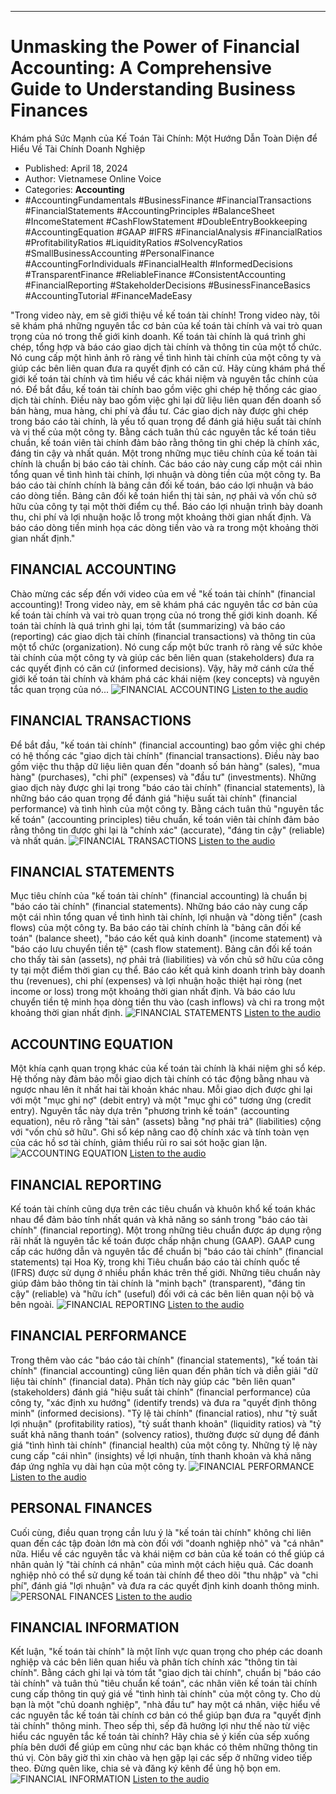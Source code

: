 
---

# Unmasking the Power of Financial Accounting: A Comprehensive Guide to Understanding Business Finances
Khám phá Sức Mạnh của Kế Toán Tài Chính: Một Hướng Dẫn Toàn Diện để Hiểu Về Tài Chính Doanh Nghiệp

- Published: April 18, 2024
- Author: Vietnamese Online Voice
- Categories: **Accounting**
- #AccountingFundamentals #BusinessFinance #FinancialTransactions #FinancialStatements #AccountingPrinciples #BalanceSheet #IncomeStatement #CashFlowStatement #DoubleEntryBookkeeping #AccountingEquation #GAAP #IFRS #FinancialAnalysis #FinancialRatios #ProfitabilityRatios #LiquidityRatios #SolvencyRatios #SmallBusinessAccounting #PersonalFinance #AccountingForIndividuals #FinancialHealth #InformedDecisions #TransparentFinance #ReliableFinance #ConsistentAccounting #FinancialReporting #StakeholderDecisions #BusinessFinanceBasics #AccountingTutorial #FinanceMadeEasy

"Trong video này, em sẽ giới thiệu về kế toán tài chính! Trong video này, tôi sẽ khám phá những nguyên tắc cơ bản của kế toán tài chính và vai trò quan trọng của nó trong thế giới kinh doanh. Kế toán tài chính là quá trình ghi chép, tổng hợp và báo cáo giao dịch tài chính và thông tin của một tổ chức. Nó cung cấp một hình ảnh rõ ràng về tình hình tài chính của một công ty và giúp các bên liên quan đưa ra quyết định có căn cứ. Hãy cùng khám phá thế giới kế toán tài chính và tìm hiểu về các khái niệm và nguyên tắc chính của nó. Để bắt đầu, kế toán tài chính bao gồm việc ghi chép hệ thống các giao dịch tài chính. Điều này bao gồm việc ghi lại dữ liệu liên quan đến doanh số bán hàng, mua hàng, chi phí và đầu tư. Các giao dịch này được ghi chép trong báo cáo tài chính, là yếu tố quan trọng để đánh giá hiệu suất tài chính và vị thế của một công ty. Bằng cách tuân thủ các nguyên tắc kế toán tiêu chuẩn, kế toán viên tài chính đảm bảo rằng thông tin ghi chép là chính xác, đáng tin cậy và nhất quán. Một trong những mục tiêu chính của kế toán tài chính là chuẩn bị báo cáo tài chính. Các báo cáo này cung cấp một cái nhìn tổng quan về tình hình tài chính, lợi nhuận và dòng tiền của một công ty. Ba báo cáo tài chính chính là bảng cân đối kế toán, báo cáo lợi nhuận và báo cáo dòng tiền. Bảng cân đối kế toán hiển thị tài sản, nợ phải và vốn chủ sở hữu của công ty tại một thời điểm cụ thể. Báo cáo lợi nhuận trình bày doanh thu, chi phí và lợi nhuận hoặc lỗ trong một khoảng thời gian nhất định. Và báo cáo dòng tiền minh họa các dòng tiền vào và ra trong một khoảng thời gian nhất định."


## FINANCIAL ACCOUNTING

Chào mừng các sếp đến với video của em về "kế toán tài chính" (financial accounting)! Trong video này, em sẽ khám phá các nguyên tắc cơ bản của kế toán tài chính và vai trò quan trọng của nó trong thế giới kinh doanh. Kế toán tài chính là quá trình ghi lại, tóm tắt (summarizing) và báo cáo (reporting) các giao dịch tài chính (financial transactions) và thông tin của một tổ chức (organization). Nó cung cấp một bức tranh rõ ràng về sức khỏe tài chính của một công ty và giúp các bên liên quan (stakeholders) đưa ra các quyết định có căn cứ (informed decisions). Vậy, hãy mở cánh cửa thế giới kế toán tài chính và khám phá các khái niệm (key concepts) và nguyên tắc quan trọng của nó...
![FINANCIAL ACCOUNTING](https://http-archiver-apis-production-80.schnworks.com/storage/images/transitions/2024-04-18/transition--16556564408-Montserrat-SemiBold-1A237E.jpg)
[Listen to the audio](https://http-archiver-apis-production-80.schnworks.com/storage/audio/file-192599484.mp3)



## FINANCIAL TRANSACTIONS

Để bắt đầu, "kế toán tài chính" (financial accounting) bao gồm việc ghi chép có hệ thống các "giao dịch tài chính" (financial transactions). Điều này bao gồm việc thu thập dữ liệu liên quan đến "doanh số bán hàng" (sales), "mua hàng" (purchases), "chi phí" (expenses) và "đầu tư" (investments). Những giao dịch này được ghi lại trong "báo cáo tài chính" (financial statements), là những báo cáo quan trọng để đánh giá "hiệu suất tài chính" (financial performance) và tình hình của một công ty. Bằng cách tuân thủ "nguyên tắc kế toán" (accounting principles) tiêu chuẩn, kế toán viên tài chính đảm bảo rằng thông tin được ghi lại là "chính xác" (accurate), "đáng tin cậy" (reliable) và nhất quán.
![FINANCIAL TRANSACTIONS](https://http-archiver-apis-production-80.schnworks.com/storage/images/transitions/2024-04-18/transition-12845625553-Montserrat-Medium-7B1FA2.jpg)
[Listen to the audio](https://http-archiver-apis-production-80.schnworks.com/storage/audio/file-27029138048.mp3)



## FINANCIAL STATEMENTS

Mục tiêu chính của "kế toán tài chính" (financial accounting) là chuẩn bị "báo cáo tài chính" (financial statements). Những báo cáo này cung cấp một cái nhìn tổng quan về tình hình tài chính, lợi nhuận và "dòng tiền" (cash flows) của một công ty. Ba báo cáo tài chính chính là "bảng cân đối kế toán" (balance sheet), "báo cáo kết quả kinh doanh" (income statement) và "báo cáo lưu chuyển tiền tệ" (cash flow statement). Bảng cân đối kế toán cho thấy tài sản (assets), nợ phải trả (liabilities) và vốn chủ sở hữu của công ty tại một điểm thời gian cụ thể. Báo cáo kết quả kinh doanh trình bày doanh thu (revenues), chi phí (expenses) và lợi nhuận hoặc thiệt hại ròng (net income or loss) trong một khoảng thời gian nhất định. Và báo cáo lưu chuyển tiền tệ minh họa dòng tiền thu vào (cash inflows) và chi ra trong một khoảng thời gian nhất định.
![FINANCIAL STATEMENTS](https://http-archiver-apis-production-80.schnworks.com/storage/images/transitions/2024-04-18/transition-20181792900-Montserrat-Regular-283593.jpg)
[Listen to the audio](https://http-archiver-apis-production-80.schnworks.com/storage/audio/file-77784534422.mp3)



## ACCOUNTING EQUATION

Một khía cạnh quan trọng khác của kế toán tài chính là khái niệm ghi sổ kép. Hệ thống này đảm bảo mỗi giao dịch tài chính có tác động bằng nhau và ngược nhau lên ít nhất hai tài khoản khác nhau. Mỗi giao dịch được ghi lại với một "mục ghi nợ" (debit entry) và một "mục ghi có" tương ứng (credit entry). Nguyên tắc này dựa trên "phương trình kế toán" (accounting equation), nêu rõ rằng "tài sản" (assets) bằng "nợ phải trả" (liabilities) cộng với "vốn chủ sở hữu". Ghi sổ kép nâng cao độ chính xác và tính toàn vẹn của các hồ sơ tài chính, giảm thiểu rủi ro sai sót hoặc gian lận.
![ACCOUNTING EQUATION](https://http-archiver-apis-production-80.schnworks.com/storage/images/transitions/2024-04-18/transition-10984010874-Montserrat-Medium-283593.jpg)
[Listen to the audio](https://http-archiver-apis-production-80.schnworks.com/storage/audio/file-700825657.mp3)



## FINANCIAL REPORTING

Kế toán tài chính cũng dựa trên các tiêu chuẩn và khuôn khổ kế toán khác nhau để đảm bảo tính nhất quán và khả năng so sánh trong "báo cáo tài chính" (financial reporting). Một trong những tiêu chuẩn được áp dụng rộng rãi nhất là nguyên tắc kế toán được chấp nhận chung (GAAP). GAAP cung cấp các hướng dẫn và nguyên tắc để chuẩn bị "báo cáo tài chính" (financial statements) tại Hoa Kỳ, trong khi Tiêu chuẩn báo cáo tài chính quốc tế (IFRS) được sử dụng ở nhiều phần khác trên thế giới. Những tiêu chuẩn này giúp đảm bảo thông tin tài chính là "minh bạch" (transparent), "đáng tin cậy" (reliable) và "hữu ích" (useful) đối với cả các bên liên quan nội bộ và bên ngoài.
![FINANCIAL REPORTING](https://http-archiver-apis-production-80.schnworks.com/storage/images/transitions/2024-04-18/transition--21234491938-Montserrat-SemiBold-4A148C.jpg)
[Listen to the audio](https://http-archiver-apis-production-80.schnworks.com/storage/audio/file-27340321026.mp3)



## FINANCIAL PERFORMANCE

Trong thêm vào các "báo cáo tài chính" (financial statements), "kế toán tài chính" (financial accounting) cũng liên quan đến phân tích và diễn giải "dữ liệu tài chính" (financial data). Phân tích này giúp các "bên liên quan" (stakeholders) đánh giá "hiệu suất tài chính" (financial performance) của công ty, "xác định xu hướng" (identify trends) và đưa ra "quyết định thông minh" (informed decisions). "Tỷ lệ tài chính" (financial ratios), như "tỷ suất lợi nhuận" (profitability ratios), "tỷ suất thanh khoản" (liquidity ratios) và "tỷ suất khả năng thanh toán" (solvency ratios), thường được sử dụng để đánh giá "tình hình tài chính" (financial health) của một công ty. Những tỷ lệ này cung cấp "cái nhìn" (insights) về lợi nhuận, tính thanh khoản và khả năng đáp ứng nghĩa vụ dài hạn của một công ty.
![FINANCIAL PERFORMANCE](https://http-archiver-apis-production-80.schnworks.com/storage/images/transitions/2024-04-18/transition-17477096643-Montserrat-Thin-283593.jpg)
[Listen to the audio](https://http-archiver-apis-production-80.schnworks.com/storage/audio/file-8818989098.mp3)



## PERSONAL FINANCES

Cuối cùng, điều quan trọng cần lưu ý là "kế toán tài chính" không chỉ liên quan đến các tập đoàn lớn mà còn đối với "doanh nghiệp nhỏ" và "cá nhân" nữa. Hiểu về các nguyên tắc và khái niệm cơ bản của kế toán có thể giúp cá nhân quản lý "tài chính cá nhân" của mình một cách hiệu quả. Các doanh nghiệp nhỏ có thể sử dụng kế toán tài chính để theo dõi "thu nhập" và "chi phí", đánh giá "lợi nhuận" và đưa ra các quyết định kinh doanh thông minh.
![PERSONAL FINANCES](https://http-archiver-apis-production-80.schnworks.com/storage/images/transitions/2024-04-18/transition--38732606298-Montserrat-Bold-004895.jpg)
[Listen to the audio](https://http-archiver-apis-production-80.schnworks.com/storage/audio/file-39077419713.mp3)



## FINANCIAL INFORMATION

Kết luận, "kế toán tài chính" là một lĩnh vực quan trọng cho phép các doanh nghiệp và các bên liên quan hiểu và phân tích chính xác "thông tin tài chính". Bằng cách ghi lại và tóm tắt "giao dịch tài chính", chuẩn bị "báo cáo tài chính" và tuân thủ "tiêu chuẩn kế toán", các nhân viên kế toán tài chính cung cấp thông tin quý giá về "tình hình tài chính" của một công ty. Cho dù bạn là một "chủ doanh nghiệp", "nhà đầu tư" hay một cá nhân, việc hiểu về các nguyên tắc kế toán tài chính cơ bản có thể giúp bạn đưa ra "quyết định tài chính" thông minh. Theo sếp thì, sếp đã hưởng lợi như thế nào từ việc hiểu các nguyên tắc kế toán tài chính? Hãy chia sẻ ý kiến của sếp xuống phía bên dưới để giúp em cũng như các bạn khác có thêm những thông tin thú vị. Còn bây giờ thì xin chào và hẹn gặp lại các sếp ở những video tiếp theo. Đừng quên like, chia sẻ và đăng ký kênh để ủng hộ bọn em.
![FINANCIAL INFORMATION](https://http-archiver-apis-production-80.schnworks.com/storage/images/transitions/2024-04-18/transition-33075662744-Montserrat-ExtraBold-9C27B0.jpg)
[Listen to the audio](https://http-archiver-apis-production-80.schnworks.com/storage/audio/file-2603222312.mp3)

